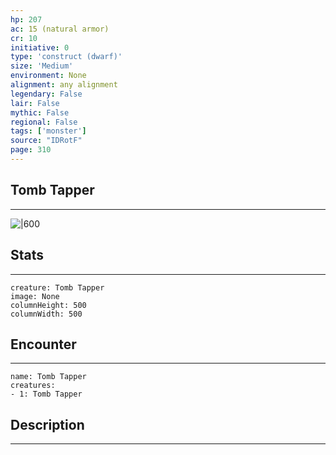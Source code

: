 ```yaml
---
hp: 207
ac: 15 (natural armor)
cr: 10
initiative: 0
type: 'construct (dwarf)'    
size: 'Medium'
environment: None
alignment: any alignment
legendary: False
lair: False
mythic: False
regional: False
tags: ['monster']
source: "IDRotF"
page: 310
---
```


## Tomb Tapper
---

![|600](D:/Program%20Files/5e.tools/img/bestiary/IDRotF/Tomb%20Tapper.jpg)

## Stats
---

```statblock
creature: Tomb Tapper
image: None
columnHeight: 500
columnWidth: 500
```

## Encounter
---

```encounter-table
name: Tomb Tapper
creatures:
- 1: Tomb Tapper
```

## Description
---




